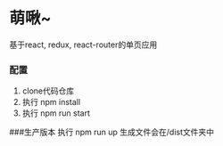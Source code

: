 # 萌啾~
基于react, redux, react-router的单页应用

### 配置
1. clone代码仓库
2. 执行 npm install
3. 执行 npm run start

###生产版本
执行 npm run up 生成文件会在/dist文件夹中
